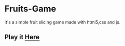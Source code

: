 # Fruits-Game
It's a simple fruit slicing game made with html5,css and js.

<h2> Play it <a href="https://fruitsslicinggame.netlify.app"> Here </a>
